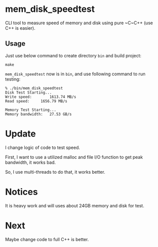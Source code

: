 # mem_disk_speedtest
CLI tool to measure speed of memory and disk using pure ~C~C++ (use C++ is easier).

## Usage
Just use below command to create directory `bin` and build project:

```
make
```

`mem_disk_speedtest` now is in `bin`, and use following command to run testing:

```
% ./bin/mem_disk_speedtest
Disk Test Starting...
Write speed:		1613.74 MB/s
Read speed:		1656.79 MB/s

Memory Test Starting...
Memory bandwidth:	27.53 GB/s
```

# Update
I change logic of code to test speed.

First, I want to use a utilized malloc and file I/O function to get peak bandwidth, it works bad.

So, I use multi-threads to do that, it works better.

# Notices
It is heavy work and will uses about 24GB memory and disk for test.

# Next
Maybe change code to full C++ is better.

